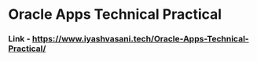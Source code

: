 # Oracle Apps Technical Practical
### Link - https://www.iyashvasani.tech/Oracle-Apps-Technical-Practical/
